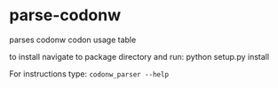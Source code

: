 # parse-codonw
parses codonw codon usage table

to install navigate to package directory and run:
python setup.py install

For instructions type:
```codonw_parser --help```
